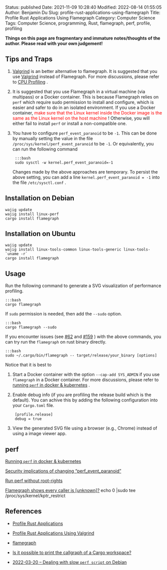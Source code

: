 Status: published
Date: 2021-11-09 10:28:40
Modified: 2022-08-14 01:55:05
Author: Benjamin Du
Slug: profile-rust-applications-using-flamegraph
Title: Profile Rust Applications Using Flamegraph
Category: Computer Science
Tags: Computer Science, programming, Rust, flamegraph, perf, profile, profiling

**Things on this page are fragmentary and immature notes/thoughts of the author. Please read with your own judgement!**


## Tips and Traps

1. [Valgrind](http://www.legendu.net/misc/blog/profile-rust-applications-using-valgrind/)
    is an better alternative to flamegraph.
    It is suggested that you use 
    [Valgrind](http://www.legendu.net/misc/blog/profile-rust-applications-using-valgrind/)
    instead of Flamegraph.
    For more discussions,
    please refer to
    [CPU Profiling](https://www.legendu.net/misc/blog/profile-rust-applications/#cpu-profiling)
    .

2. It is suggested that you use Flamegraph in a virtual machine (via multipass) or a Docker container.
    This is because Flamegraph relies on `perf` which require sudo permission to install and configure,
    which is easier and safer to do in an isolated environment.
    If you use a Docker container, 
    <span style="color:red"> 
    make sure that the Linux kernel inside the Docker image is the same as the Linux kernel on the host machine
    </span>
    !
    Otherwise,
    you will either fail to install `perf` 
    or install a non-compatible one.

3. You have to configure `perf_event_paranoid` to be `-1`.
    This can be done by manually setting the value in the file 
    `/proc/sys/kernel/perf_event_paranoid`
    to be `-1`.
    Or equivalently,
    you can run the following command

        :::bash
        sudo sysctl -w kernel.perf_event_paranoid=-1

    Changes made by the above approaches are temporary.
    To persist the above setting,
    you can add a line `kernel.perf_event_paranoid = -1`
    into the file `/etc/sysctl.conf`
    .

## Installation on Debian

    wajig update
    wajig install linux-perf
    cargo install flamegraph

## Installation on Ubuntu
```
wajig update 
wajig install linux-tools-common linux-tools-generic linux-tools-`uname -r`
cargo install flamegraph
```

## Usage

Run the following command to generate a SVG visualization of performance profiling.

    :::bash
    cargo flamegraph

If `sudo` permission is needed, 
then add the `--sudo` option.

    :::bash
    cargo flamegraph --sudo

If you encounter issues 
(see 
[#62](https://github.com/flamegraph-rs/flamegraph/issues/62)
and
[#159](https://github.com/flamegraph-rs/flamegraph/issues/159)
) with the above commands,
you can try run the `flamegraph` on rust binary directly.

    :::bash
    sudo ~/.cargo/bin/flamegraph -- target/release/your_binary [options]

Notice that it is best to

1. Start a Docker container with the option `--cap-add SYS_ADMIN`
    if you use `flamegraph` in a Docker container.
    For more discussions,
    please refer to
    [running `perf` in docker & kubernetes](https://medium.com/@geekidea_81313/running-perf-in-docker-kubernetes-7eb878afcd42)
    .

1. Enable debug info (if you are profiling the release build which is the default).
    You can achive this by adding the following configuration into your `Cargo.toml` file.

        [profile.release]
        debug = true

2. View the generated SVG file using a browser (e.g., Chrome)
    instead of using a image viewer app.

## perf

[Running `perf` in docker & kubernetes](https://medium.com/@geekidea_81313/running-perf-in-docker-kubernetes-7eb878afcd42)

[Security implications of changing “perf_event_paranoid”](https://unix.stackexchange.com/questions/519070/security-implications-of-changing-perf-event-paranoid)

[Run perf without root-rights](https://superuser.com/questions/980632/run-perf-without-root-rights)

[Flamegraph shows every caller is [unknown]?](https://users.rust-lang.org/t/flamegraph-shows-every-caller-is-unknown/52408)
echo 0 |sudo tee /proc/sys/kernel/kptr_restrict

## References

- [Profile Rust Applications](http://www.legendu.net/misc/blog/profile-rust-applications/)

- [Profile Rust Applications Using Valgrind](http://www.legendu.net/misc/blog/profile-rust-applications-using-valgrind/)

- [flamegraph](https://github.com/flamegraph-rs/flamegraph)

- [Is it possible to print the callgraph of a Cargo workspace?](https://users.rust-lang.org/t/is-it-possible-to-print-the-callgraph-of-a-cargo-workspace/50369)

- [2022-03-20 – Dealing with slow `perf script` on Debian](https://michcioperz.com/post/slow-perf-script/)
